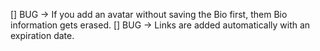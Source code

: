 [] BUG
    -> If you add an avatar without saving the Bio first, them Bio information gets erased.
[] BUG
    -> Links are added automatically with an expiration date.
